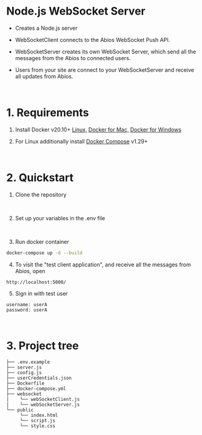 # Node.js WebSocket Server

- Creates a Node.js server

- WebSocketClient connects to the Abios WebSocket Push API.

- WebSocketServer creates its own WebSocket Server, which send all the messages from the Abios to connected users.

- Users from your site are connect to your WebSocketServer and receive all updates from Abios.

<br>

# 1. Requirements
 
1. Install Docker v20.10+ [Linux,](https://docs.docker.com/engine/installation) 
[Docker for Mac,](https://docs.docker.com/engine/installation/mac)
[Docker for Windows](https://docs.docker.com/engine/installation/windows)

2. For Linux additionally install [Docker Compose](https://docs.docker.com/compose/install) v1.29+

<br>

# 2. Quickstart
1. Clone the repository

<br>

2. Set up your variables in the .env file

<br>

3. Run docker container

```bash
docker-compose up -d --build
```

4. To visit the "test client application", and receive all the messages from Abios, open

```
http://localhost:5000/
```

5. Sign in with test user

```properties
username: userA
password: userA
```

<br>

# 3. Project tree

```
├── .env.example               
├── server.js                  
├── config.js                   
├── userCredentials.json       
├── Dockerfile                  
├── docker-compose.yml          
├── websocket                   
|    └── webSocketClient.js   
|    └── webSocketServer.js   
└── public                     
     └── index.html           
     └── script.js            
     └── style.css            
```
